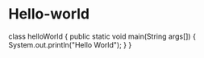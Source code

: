 # Hello-world
class helloWorld
{
  public static void main(String args[])
  {
    System.out.println("Hello World");
  }
}
